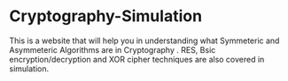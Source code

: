 # Cryptography-Simulation
This is a website that will help you in understanding what Symmeteric and Asymmeteric Algorithms are in Cryptography . RES, Bsic encryption/decryption and XOR cipher techniques are also covered in simulation.
